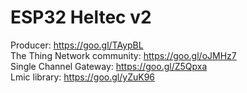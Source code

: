 # ESP32 Heltec v2

Producer: https://goo.gl/TAypBL  
The Thing Network community: https://goo.gl/oJMHz7  
Single Channel Gateway: https://goo.gl/Z5Qpxa  
Lmic library: https://goo.gl/yZuK96  
